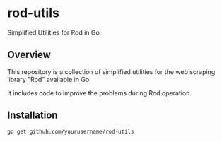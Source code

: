 # rod-utils
Simplified Utilities for Rod in Go

## Overview
This repository is a collection of simplified utilities for the web scraping library "Rod" available in Go.

It includes code to improve the problems during Rod operation.

## Installation

```bash
go get github.com/yourusername/rod-utils
```
